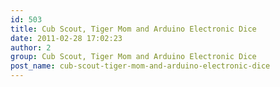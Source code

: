 ```yaml
---
id: 503
title: Cub Scout, Tiger Mom and Arduino Electronic Dice
date: 2011-02-28 17:02:23
author: 2
group: Cub Scout, Tiger Mom and Arduino Electronic Dice
post_name: cub-scout-tiger-mom-and-arduino-electronic-dice
---
```


